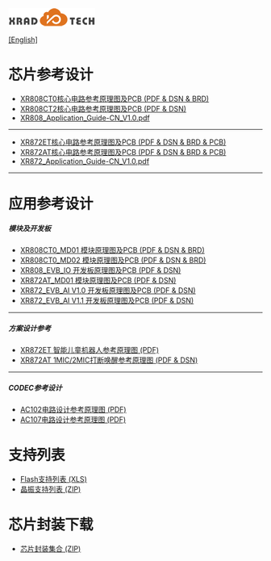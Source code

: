 
![](../../images/XRADIOTECHLOGO.png)

[[English]](index-en.md)

# 芯片参考设计

* [XR808CT0核心电路参考原理图及PCB (PDF & DSN & BRD)](../../doc/XR808/hdk/XR808CT0_REF.ZIP)
* [XR808CT2核心电路参考原理图及PCB (PDF & DSN)](../../doc/XR808/hdk/XR808CT2_REF.ZIP)
* [XR808_Application_Guide-CN_V1.0.pdf](../../doc/XR808/hdk/XR808_Application_Guide-CN_V1.0.pdf)

----

* [XR872ET核心电路参考原理图及PCB (PDF & DSN & BRD & PCB)](../../doc/XR872/hdk/XR872ET_REF.ZIP)
* [XR872AT核心电路参考原理图及PCB (PDF & DSN & BRD & PCB)](../../doc/XR872/hdk/XR872AT_REF.ZIP)
* [XR872_Application_Guide-CN_V1.0.pdf](../../doc/XR872/hdk/XR872_Application_Guide-CN_V1.0.pdf)

----

# 应用参考设计

##### 模块及开发板

  * [XR808CT0_MD01 模块原理图及PCB (PDF & DSN & BRD)](../../doc/XR808/hdk/XR808CT0_MD01.ZIP)
  * [XR808CT0_MD02 模块原理图及PCB (PDF & DSN & BRD)](../../doc/XR808/hdk/XR808CT0_MD02.ZIP)
  * [XR808_EVB_IO 开发板原理图及PCB (PDF & DSN)](../../doc/XR808/hdk/XR808_EVB_IO_V1.0.ZIP) 
  * [XR872AT_MD01 模块原理图及PCB (PDF & DSN)](../../doc/XR872/hdk/XR872AT_MD01_V1.0.ZIP)
  * [XR872_EVB_AI V1.0 开发板原理图及PCB (PDF & DSN)](../../doc/XR872/hdk/XR872_EVB_AI_V1.0.ZIP)
  * [XR872_EVB_AI V1.1 开发板原理图及PCB (PDF & DSN)](../../doc/XR872/hdk/XR872_EVB_AI_V1.1.ZIP)

----

##### 方案设计参考

* [XR872ET 智能儿童机器人参考原理图 (PDF)](../../doc/XR872/hdk/xr872et_storytoy_ref_v1_0-20190726.pdf)
* [XR872AT 1MIC/2MIC打断唤醒参考原理图 (PDF & DSN)](../../doc/XR872/hdk/XR872AT_1&2MIC_AEC_REF.ZIP)

----

##### CODEC参考设计

* [AC102电路设计参考原理图 (PDF)](../../doc/AC102/AC102-DEMO-V1.2.pdf)
* [AC107电路设计参考原理图 (PDF)](../../doc/AC107/AC107_4MIC1REF_EVB_V1_0_20190227-1.pdf)

# 支持列表

* [Flash支持列表 (XLS)](../../download/2.产品指导/XR872_XR808_SPI_Nor_Flash_Support_List_V1.0.xls)
* [晶振支持列表 (ZIP)](../../download/2.产品指导/XRADIO_CRYSTAL_Support_List_V1.0.zip)

# 芯片封装下载

* [芯片封装集合 (ZIP)](../../doc/package/PCB_Package_REF.zip)
